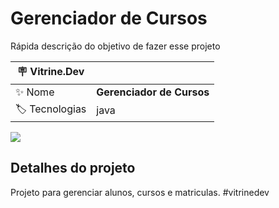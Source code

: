# Gerenciador de Cursos

Rápida descrição do objetivo de fazer esse projeto

| :placard: Vitrine.Dev |     |
| -------------  | --- |
| :sparkles: Nome        | **Gerenciador de Cursos**
| :label: Tecnologias | java

<!-- Inserir imagem com a #vitrinedev ao final do link -->
![](https://via.placeholder.com/1200x500.png?text=imagem+lindona+do+meu+projeto#vitrinedev)

## Detalhes do projeto

Projeto para gerenciar alunos, cursos e matriculas.
#vitrinedev
